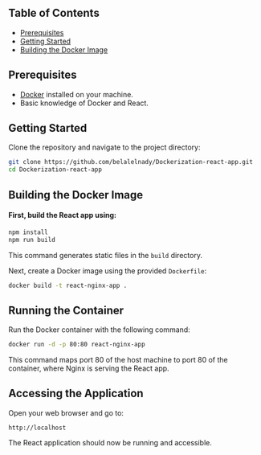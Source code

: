 ## Table of Contents

- [Prerequisites](#prerequisites)
- [Getting Started](#getting-started)
- [Building the Docker Image](#building-the-docker-image)


## Prerequisites

- [Docker](https://www.docker.com/get-started) installed on your machine.
- Basic knowledge of Docker and React.

## Getting Started

Clone the repository and navigate to the project directory:

```bash
git clone https://github.com/belalelnady/Dockerization-react-app.git
cd Dockerization-react-app
```

## Building the Docker Image

#### First, build the React app using:

```bash
npm install
npm run build
```

This command generates static files in the `build` directory.

Next, create a Docker image using the provided `Dockerfile`:

```bash
docker build -t react-nginx-app .
```

## Running the Container

Run the Docker container with the following command:

```bash
docker run -d -p 80:80 react-nginx-app
```

This command maps port 80 of the host machine to port 80 of the container, where Nginx is serving the React app.

## Accessing the Application

Open your web browser and go to:

```
http://localhost
```

The React application should now be running and accessible.
